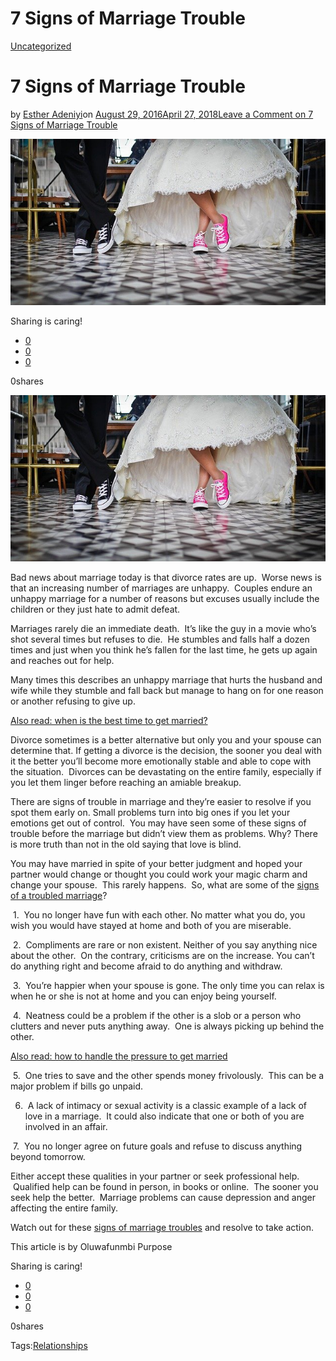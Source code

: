 # 7 Signs of Marriage Trouble

[Uncategorized](https://estheradeniyi.com/category/uncategorized/)
# 7 Signs of Marriage Trouble

by [Esther Adeniyi](https://estheradeniyi.com/author/esther-adeniyi/)on [August 29, 2016April 27, 2018](https://estheradeniyi.com/7-signs-of-marriage-trouble/)[Leave a Comment on 7 Signs of Marriage Trouble](https://estheradeniyi.com/7-signs-of-marriage-trouble/#respond)

![](images/marriage.jpg)

Sharing is caring!

- [0](https://www.facebook.com/sharer/sharer.php?u=https%3A%2F%2Festheradeniyi.com%2F7-signs-of-marriage-trouble%2F&amp;t=7%20Signs%20of%20Marriage%20Trouble)
- [0](https://twitter.com/intent/tweet?text=7%20Signs%20of%20Marriage%20Trouble&amp;url=https%3A%2F%2Festheradeniyi.com%2F7-signs-of-marriage-trouble%2F)
- [0](#)

0shares

[![Bride on pink sneakers, groom on black sneakers](images/marriage.jpg)](images/marriage.jpg)

 Bad news about marriage today is that divorce rates are up. &#xA0;Worse news is that an increasing number of marriages are unhappy. &#xA0;Couples endure an unhappy marriage for a number of reasons but excuses usually include the children or they just hate to admit defeat.

Marriages rarely die an immediate death. &#xA0;It&#x2019;s like the guy in a movie who&#x2019;s shot several times but refuses to die. &#xA0;He stumbles and falls half a dozen times and just when you think he&#x2019;s fallen for the last time, he gets up again and reaches out for help.

Many times this describes an unhappy marriage that hurts the husband and wife while they stumble and fall back but manage to hang on for one reason or another refusing to give up.

[Also read: when is the best time to get married?](https://www.estheradeniyi.com/when-is-best-time-to-get-married)

Divorce sometimes is a better alternative but only you and your spouse can determine that. If getting a divorce is the decision, the sooner you deal with it the better you&#x2019;ll become more emotionally stable and able to cope with the situation. &#xA0;Divorces can be devastating on the entire family, especially if you let them linger before reaching an amiable breakup.

There are signs of trouble in marriage and they&#x2019;re easier to resolve if you spot them early on. Small problems turn into big ones if you let your emotions get out of control. &#xA0;You may have seen some of these signs of trouble before the marriage but didn&#x2019;t view them as problems.
 Why?
 There is more truth than not in the old saying that love is blind.

You may have married in spite of your better judgment and hoped your partner would change or thought you could work your magic charm and change your spouse. &#xA0;This rarely happens. &#xA0;So, what are some of the [signs of a troubled marriage](http://www.huffingtonpost.com/michele-weinerdavis/6-signs-your-marriage-is-_1_b_5453815.html)?

&#xA0;1. &#xA0;You no longer have fun with each other. No matter what you do, you wish you would have stayed at home and both of you are miserable.

&#xA0;2. &#xA0;Compliments are rare or non existent. Neither of you say anything nice about the other. &#xA0;On the contrary, criticisms are on the increase. You can&#x2019;t do anything right and become afraid to do anything and withdraw.

&#xA0;3. &#xA0;You&#x2019;re happier when your spouse is gone. The only time you can relax is when he or she is not at home and you can enjoy being yourself.

&#xA0;4. &#xA0;Neatness could be a problem if the other is a slob or a person who clutters and never puts anything away. &#xA0;One is always picking up behind the other.

[Also read: how to handle the pressure to get married](https://www.estheradeniyi.com/how-to-handle-pressure-to-get-married)

&#xA0;5. &#xA0;One tries to save and the other spends money frivolously. &#xA0;This can be a major problem if bills go unpaid.

6. &#xA0;A lack of intimacy or sexual activity is a classic example of a lack of love in a marriage. &#xA0;It could also indicate that one or both of you are involved in an affair.

&#xA0;7. &#xA0;You no longer agree on future goals and refuse to discuss anything beyond tomorrow.

Either accept these qualities in your partner or seek professional help. &#xA0;Qualified help can be found in person, in books or online. &#xA0;The sooner you seek help the better. &#xA0;Marriage problems can cause depression and anger affecting the entire family.

Watch out for these [signs of marriage troubles](http://www1.cbn.com/marriage/marriage-troubles-dont-give-up) and resolve to take action.

This article is by Oluwafunmbi Purpose&#xA0;

Sharing is caring!

- [0](https://www.facebook.com/sharer/sharer.php?u=https%3A%2F%2Festheradeniyi.com%2F7-signs-of-marriage-trouble%2F&amp;t=7%20Signs%20of%20Marriage%20Trouble)
- [0](https://twitter.com/intent/tweet?text=7%20Signs%20of%20Marriage%20Trouble&amp;url=https%3A%2F%2Festheradeniyi.com%2F7-signs-of-marriage-trouble%2F)
- [0](#)

0shares

Tags:[Relationships](https://estheradeniyi.com/tag/relationships/)